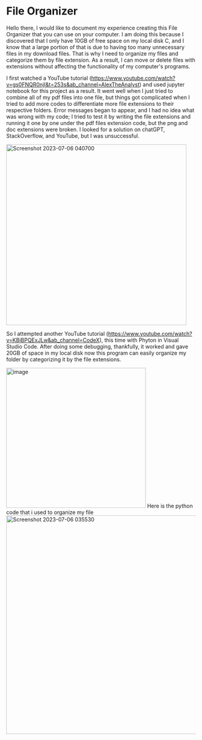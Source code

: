 # File Organizer
Hello there, I would like to document my experience creating this File Organizer that you can use on your computer. I am doing this because I discovered that I only have 10GB of free space on my local disk C, and I know that a large portion of that is due to having too many unnecessary files in my download files. That is why I need to organize my files and categorize them by file extension. As a result, I can move or delete files with extensions without affecting the functionality of my computer's programs.

I first watched a YouTube tutorial (https://www.youtube.com/watch?v=gs0FNQR0njI&t=253s&ab_channel=AlexTheAnalyst) and used jupyter notebook for this project as a result. It went well when I just tried to combine all of my pdf files into one file, but things got complicated when I tried to add more codes to differentiate more file extensions to their respective folders. Error messages began to appear, and I had no idea what was wrong with my code; I tried to test it by writing the file extensions and running it one by one under the pdf files extension code, but the png and doc extensions were broken. I looked for a solution on chatGPT, StackOverflow, and YouTube, but I was unsuccessful.

<img width="479" alt="Screenshot 2023-07-06 040700" src="https://github.com/ggovert/FileOrganizer/assets/111510965/b1fc5446-19ae-4cff-9554-b50a5a17910f">



So I attempted another YouTube tutorial (https://www.youtube.com/watch?v=KBjBPQExJLw&ab_channel=CodeX), this time with Phyton in Visual Studio Code. After doing some debugging, thankfully, it worked and gave 20GB of space in my local disk  now this program can easily organize my folder by categorizing it by the file extensions.

<img width="371" alt="image" src="https://github.com/ggovert/FileOrganizer/assets/111510965/1de7a308-2f4d-413f-b5d4-00e13f2d30ab">
Here is the python code that i used to organize my file

<img width="579" alt="Screenshot 2023-07-06 035530" src="https://github.com/ggovert/FileOrganizer/assets/111510965/59e922c2-74e9-4591-b6e0-1c3af3eefe22">



